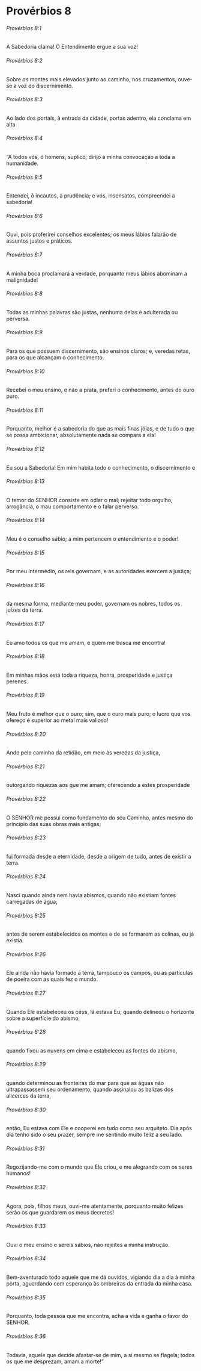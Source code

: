 # Provérbios 8

###### Provérbios 8:1

A Sabedoria clama! O Entendimento ergue a sua voz!

###### Provérbios 8:2

Sobre os montes mais elevados junto ao caminho, nos cruzamentos, ouve-se a voz do discernimento.

###### Provérbios 8:3

Ao lado dos portais, à entrada da cidade, portas adentro, ela conclama em alta

###### Provérbios 8:4

“A todos vós, ó homens, suplico; dirijo a minha convocação a toda a humanidade.

###### Provérbios 8:5

Entendei, ó incautos, a prudência; e vós, insensatos, compreendei a sabedoria!

###### Provérbios 8:6

Ouvi, pois proferirei conselhos excelentes; os meus lábios falarão de assuntos justos e práticos.

###### Provérbios 8:7

A minha boca proclamará a verdade, porquanto meus lábios abominam a malignidade!

###### Provérbios 8:8

Todas as minhas palavras são justas, nenhuma delas é adulterada ou perversa.

###### Provérbios 8:9

Para os que possuem discernimento, são ensinos claros; e, veredas retas, para os que alcançam o conhecimento.

###### Provérbios 8:10

Recebei o meu ensino, e não a prata, preferi o conhecimento, antes do ouro puro.

###### Provérbios 8:11

Porquanto, melhor é a sabedoria do que as mais finas jóias, e de tudo o que se possa ambicionar, absolutamente nada se compara a ela!

###### Provérbios 8:12

Eu sou a Sabedoria! Em mim habita todo o conhecimento, o discernimento e

###### Provérbios 8:13

O temor do SENHOR consiste em odiar o mal; rejeitar todo orgulho, arrogância, o mau comportamento e o falar perverso.

###### Provérbios 8:14

Meu é o conselho sábio; a mim pertencem o entendimento e o poder!

###### Provérbios 8:15

Por meu intermédio, os reis governam, e as autoridades exercem a justiça;

###### Provérbios 8:16

da mesma forma, mediante meu poder, governam os nobres, todos os juízes da terra.

###### Provérbios 8:17

Eu amo todos os que me amam, e quem me busca me encontra!

###### Provérbios 8:18

Em minhas mãos está toda a riqueza, honra, prosperidade e justiça perenes.

###### Provérbios 8:19

Meu fruto é melhor que o ouro; sim, que o ouro mais puro; o lucro que vos ofereço é superior ao metal mais valioso!

###### Provérbios 8:20

Ando pelo caminho da retidão, em meio às veredas da justiça,

###### Provérbios 8:21

outorgando riquezas aos que me amam; oferecendo a estes prosperidade

###### Provérbios 8:22

O SENHOR me possui como fundamento do seu Caminho, antes mesmo do princípio das suas obras mais antigas;

###### Provérbios 8:23

fui formada desde a eternidade, desde a origem de tudo, antes de existir a terra.

###### Provérbios 8:24

Nasci quando ainda nem havia abismos, quando não existiam fontes carregadas de água;

###### Provérbios 8:25

antes de serem estabelecidos os montes e de se formarem as colinas, eu já existia.

###### Provérbios 8:26

Ele ainda não havia formado a terra, tampouco os campos, ou as partículas de poeira com as quais fez o mundo.

###### Provérbios 8:27

Quando Ele estabeleceu os céus, lá estava Eu; quando delineou o horizonte sobre a superfície do abismo,

###### Provérbios 8:28

quando fixou as nuvens em cima e estabeleceu as fontes do abismo,

###### Provérbios 8:29

quando determinou as fronteiras do mar para que as águas não ultrapassassem seu ordenamento, quando assinalou as balizas dos alicerces da terra,

###### Provérbios 8:30

então, Eu estava com Ele e cooperei em tudo como seu arquiteto. Dia após dia tenho sido o seu prazer, sempre me sentindo muito feliz a seu lado.

###### Provérbios 8:31

Regozijando-me com o mundo que Ele criou, e me alegrando com os seres humanos!

###### Provérbios 8:32

Agora, pois, filhos meus, ouvi-me atentamente, porquanto muito felizes serão os que guardarem os meus decretos!

###### Provérbios 8:33

Ouvi o meu ensino e sereis sábios, não rejeites a minha instrução.

###### Provérbios 8:34

Bem-aventurado todo aquele que me dá ouvidos, vigiando dia a dia à minha porta, aguardando com esperança às ombreiras da entrada da minha casa.

###### Provérbios 8:35

Porquanto, toda pessoa que me encontra, acha a vida e ganha o favor do SENHOR.

###### Provérbios 8:36

Todavia, aquele que decide afastar-se de mim, a si mesmo se flagela; todos os que me desprezam, amam a morte!”

